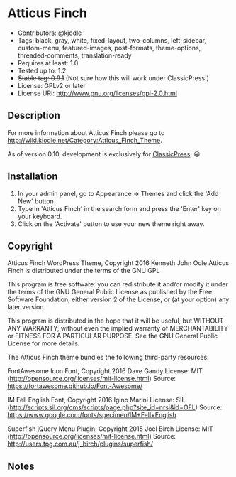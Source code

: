 # Atticus Finch #
* Contributors: @kjodle
* Tags: black, gray, white, fixed-layout, two-columns, left-sidebar, custom-menu, featured-images, post-formats, theme-options, threaded-comments, translation-ready
* Requires at least: 1.0
* Tested up to: 1.2
* ~~Stable tag: 0.9.1~~ (Not sure how this will work under ClassicPress.)
* License: GPLv2 or later
* License URI: http://www.gnu.org/licenses/gpl-2.0.html

## Description ##

For more information about Atticus Finch please go to http://wiki.kjodle.net/Category:Atticus_Finch_Theme.

As of version 0.10, development is exclusively for [ClassicPress](https://www.classicpress.net/). :grinning:

## Installation ##

1. In your admin panel, go to Appearance -> Themes and click the 'Add New' button.
1. Type in 'Atticus Finch' in the search form and press the 'Enter' key on your keyboard.
1. Click on the 'Activate' button to use your new theme right away.

## Copyright ##

Atticus Finch WordPress Theme, Copyright 2016 Kenneth John Odle
Atticus Finch is distributed under the terms of the GNU GPL

This program is free software: you can redistribute it and/or modify
it under the terms of the GNU General Public License as published by
the Free Software Foundation, either version 2 of the License, or
(at your option) any later version.

This program is distributed in the hope that it will be useful,
but WITHOUT ANY WARRANTY; without even the implied warranty of
MERCHANTABILITY or FITNESS FOR A PARTICULAR PURPOSE. See the
GNU General Public License for more details.

The Atticus Finch theme bundles the following third-party resources:

FontAwesome Icon Font, Copyright 2016 Dave Gandy
License: MIT (http://opensource.org/licenses/mit-license.html)
Source: https://fortawesome.github.io/Font-Awesome/

IM Fell English Font, Copyright 2016 Igino Marini
License: SIL (http://scripts.sil.org/cms/scripts/page.php?site_id=nrsi&id=OFL)
Source: https://www.google.com/fonts/specimen/IM+Fell+English

Superfish jQuery Menu Plugin, Copyright 2015 Joel Birch
License: MIT (http://opensource.org/licenses/mit-license.html)
Source: http://users.tpg.com.au/j_birch/plugins/superfish/

## Notes ##
